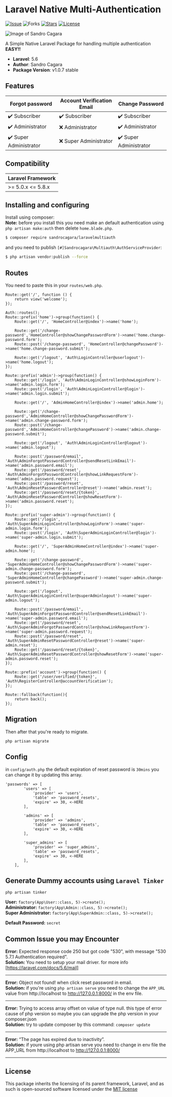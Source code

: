 # Laravel Native Multi-Authentication
[![Issue](https://img.shields.io/github/issues/sndrjhlncgr/Laravel-Native-Multi-Authentication-5.6?style=flat-square)](https://packagist.org/packages/sandrocagara/laravelmultiauth)
![Forks](https://img.shields.io/github/forks/sndrjhlncgr/Laravel-Native-Multi-Authentication-5.6?style=flat-square)
[![Stars](https://img.shields.io/github/stars/sndrjhlncgr/Laravel-Native-Multi-Authentication-5.6?style=flat-square)](https://packagist.org/packages/sandrocagara/laravelmultiauth)
[![License](https://img.shields.io/github/license/sndrjhlncgr/Laravel-Native-Multi-Authentication-5.6)](https://packagist.org/packages/sandrocagara/laravelmultiauth)

![Image of Sandro Cagara](https://i.ibb.co/WzjQLHV/68747470733a2f2f692e6962622e636f2f5a56516a3777592f647361646164732e706e67.jpg)

A Simple Native Laravel Package for handling multiple authentication **EASY!!**
- **Laravel**: 5.6
- **Author**: Sandro Cagara
- **Package Version**: v1.0.7 stable

## Features

|            Forgot password           |  Account Verification Email  |            Change Password           |
|--------------------------------------|------------------------------|--------------------------------------|
|:heavy_check_mark: Subscriber         |:heavy_check_mark: Subscriber |:heavy_check_mark: Subscriber         |
|:heavy_check_mark: Administrator      |:x: Administrator             |:heavy_check_mark: Administrator      |
|:heavy_check_mark: Super Administrator|:x: Super Administrator       |:heavy_check_mark: Super Administrator|

## Compatibility

| Laravel Framework  |
|--------------------|
| >= 5.0.x  <= 5.8.x |

## Installing and configuring

Install using composer: <br>
**Note:** before you install this you need make an default authentication using `php artisan make:auth` then delete `home.blade.php`.

```sh
$ composer require sandrocagara/laravelmultiauth
```

and you need to publish `[#]Sandrocagara\Multiauth\AuthServiceProvider`:

```sh
$ php artisan vendor:publish --force
```

## Routes

You need to paste this in your `routes/web.php`.

```
Route::get('/', function () {
    return view('welcome');
});

Auth::routes();
Route::prefix('home')->group(function() {
    Route::get('/', 'HomeController@index')->name('home');

    Route::get('/change-password','HomeController@showChangePasswordForm')->name('home.change-password.form');
    Route::post('/change-password', 'HomeController@changePassword')->name('home.change-password.submit');

    Route::get('/logout', 'Auth\LoginController@userlogout')->name('home.logout');
});

Route::prefix('admin')->group(function() {
    Route::get('/login', 'Auth\AdminLoginController@showLoginForm')->name('admin.login.form');
    Route::post('/login', 'Auth\AdminLoginController@login')->name('admin.login.submit');

    Route::get('/', 'AdminHomeController@index')->name('admin.home');

    Route::get('/change-password','AdminHomeController@showChangePasswordForm')->name('admin.change-password.form');
    Route::post('/change-password','AdminHomeController@changePassword')->name('admin.change-password.submit');

    Route::get('/logout', 'Auth\AdminLoginController@logout')->name('admin.logout');

    Route::post('/password/email', 'Auth\AdminForgotPasswordController@sendResetLinkEmail')->name('admin.password.email');
    Route::get('/password/reset', 'Auth\AdminForgotPasswordController@showLinkRequestForm')->name('admin.password.request');
    Route::post('/password/reset', 'Auth\AdminResetPasswordController@reset')->name('admin.reset');
    Route::get('/password/reset/{token}', 'Auth\AdminResetPasswordController@showResetForm')->name('admin.password.reset');
});

Route::prefix('super-admin')->group(function() {
    Route::get('/login', 'Auth\SuperAdminLoginController@showLoginForm')->name('super-admin.login.form');
    Route::post('/login', 'Auth\SuperAdminLoginController@login')->name('super-admin.login.submit');

    Route::get('/', 'SuperAdminHomeController@index')->name('super-admin.home');

    Route::get('/change-password', 'SuperAdminHomeController@showChangePasswordForm')->name('super-admin.change-password.form');
    Route::post('/change-password', 'SuperAdminHomeController@changePassword')->name('super-admin.change-password.submit');

    Route::get('/logout', 'Auth\SuperAdminLoginController@superAdminlogout')->name('super-admin.logout');

    Route::post('/password/email', 'Auth\SuperAdminForgotPasswordController@sendResetLinkEmail')->name('super-admin.password.email');
    Route::get('/password/reset', 'Auth\SuperAdminForgotPasswordController@showLinkRequestForm')->name('super-admin.password.request');
    Route::post('/password/reset', 'Auth\SuperAdminResetPasswordController@reset')->name('super-admin.reset');
    Route::get('/password/reset/{token}', 'Auth\SuperAdminResetPasswordController@showResetForm')->name('super-admin.password.reset');
});

Route::prefix('account')->group(function() {
    Route::get('/user/verified/{token}', 'Auth\RegisterController@accountVerification');
});

Route::fallback(function(){
    return back();
});
```

## Migration

Then after that you're ready to migrate.

```
php artisan migrate
```

## Config

in `config/auth.php` the default expiration of reset password is `30mins` you can change it by updating this array.

```
'passwords' => [
        'users' => [
            'provider' => 'users',
            'table' => 'password_resets',
            'expire' => 30, <-HERE
        ],

        'admins' => [
            'provider' => 'admins',
            'table' => 'password_resets',
            'expire' => 30, <-HERE
        ],

        'super_admins' => [
            'provider' => 'super_admins',
            'table' => 'password_resets',
            'expire' => 30, <-HERE
        ],
    ],
```

## Generate Dummy accounts using `Laravel Tinker`

```
php artisan tinker
```
**User:** `factory(App\User::class, 5)->create();`<br>
**Administrator:** `factory(App\Admin::class, 5)->create();`<br>
**Super Administrator:** `factory(App\SuperAdmin::class, 5)->create();`

**Default Password:** `secret`


## Common Issue you may Encounter


**Error:** Expected response code 250 but got code "530", with message "530 5.7.1 Authentication required".<br>
**Solution:** You need to setup your mail driver. for more info [https://laravel.com/docs/5.6/mail]

---

**Error:** Object not found! when click reset password in email.<br>
**Solution:** if you're using `php artisan serve` you need to change the `APP_URL` value from http://localhost to http://127.0.0.1:8000/ in the env file.

---

**Error:** Trying to access array offset on value of type null. this type of error cause of php version so maybe you can upgrade the php version in your composer.json<br>
**Solution:** try to update composer by this command: `composer update`

---

**Error:** “The page has expired due to inactivity”.<br>
**Solution:** if youre using php artisan serve you need to change in env file the APP_URL from http://localhost to http://127.0.0.1:8000/

---

## License

This package inherits the licensing of its parent framework, Laravel, and as such is open-sourced 
software licensed under the [MIT license](http://opensource.org/licenses/MIT)
